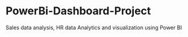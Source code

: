 # PowerBi-Dashboard-Project
Sales data analysis, HR data Analytics and visualization using Power BI

